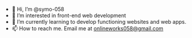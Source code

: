 - 👋 Hi, I’m @symo-058
- 👀 I’m interested in front-end web development
- 🌱 I’m currently learning to develop functioning websites and web apps.
- 📫 How to reach me. Email me at onlineworks058@gmail.com

<!---
symo-058/symo-058 is a ✨ special ✨ repository because its `README.md` (this file) appears on your GitHub profile.
You can click the Preview link to take a look at your changes.
--->
